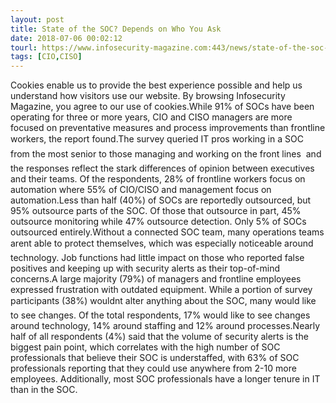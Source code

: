 ```yaml
---
layout: post
title: State of the SOC? Depends on Who You Ask
date: 2018-07-06 00:02:12
tourl: https://www.infosecurity-magazine.com:443/news/state-of-the-soc-depends-on-who/
tags: [CIO,CISO]
---
```

Cookies enable us to provide the best experience possible and help us understand how visitors use our website. By browsing Infosecurity Magazine, you agree to our use of cookies.While 91% of SOCs have been operating for three or more years, CIO and CISO managers are more focused on preventative measures and process improvements than frontline workers, the report found.The survey queried IT pros working in a SOC  from the most senior to those managing and working on the front lines  and the responses reflect the stark differences of opinion between executives and their teams. Of the respondents, 28% of frontline workers focus on automation where 55% of CIO/CISO and management focus on automation.Less than half (40%) of SOCs are reportedly outsourced, but 95% outsource parts of the SOC. Of those that outsource in part, 45% outsource monitoring while 47% outsource detection. Only 5% of SOCs outsourced entirely.Without a connected SOC team, many operations ­teams arent able to protect themselves, which was especially noticeable around technology. Job functions had little impact on those who reported false positives and keeping up with security alerts as their top-of-mind concerns.A large majority (79%) of managers and frontline employees expressed frustration with outdated equipment. While a portion of survey participants (38%) wouldnt alter anything about the SOC, many would like to see changes. Of the total respondents, 17% would like to see changes around technology, 14% around staffing and 12% around processes.Nearly half of all respondents (4%) said that the volume of security alerts is the biggest pain point, which correlates with the high number of SOC professionals that believe their SOC is understaffed, with 63% of SOC professionals reporting that they could use anywhere from 2-10 more employees. Additionally, most SOC professionals have a longer tenure in IT than in the SOC.